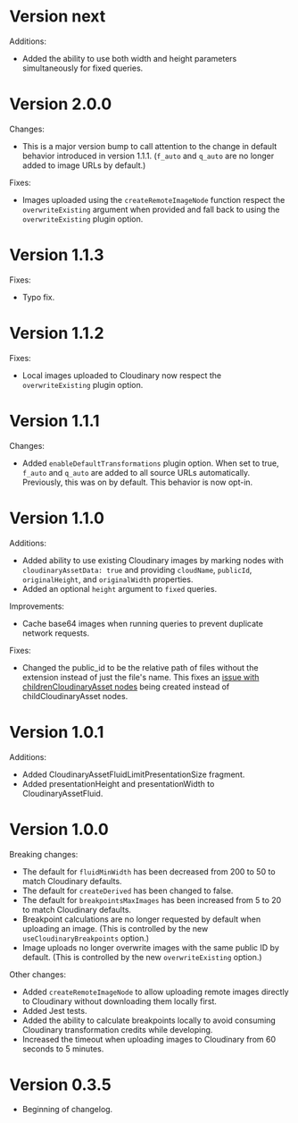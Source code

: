 # Version next

Additions:

- Added the ability to use both width and height parameters simultaneously for fixed queries.

# Version 2.0.0

Changes:

- This is a major version bump to call attention to the change in default behavior introduced in version 1.1.1. (`f_auto` and `q_auto` are no longer added to image URLs by default.)

Fixes:

- Images uploaded using the `createRemoteImageNode` function respect the `overwriteExisting` argument when provided and fall back to using the `overwriteExisting` plugin option.

# Version 1.1.3

Fixes:

- Typo fix.

# Version 1.1.2

Fixes:

- Local images uploaded to Cloudinary now respect the `overwriteExisting` plugin option.

# Version 1.1.1

Changes:

- Added `enableDefaultTransformations` plugin option. When set to true, `f_auto` and `q_auto` are added to all source URLs automatically. Previously, this was on by default. This behavior is now opt-in.

# Version 1.1.0

Additions:

- Added ability to use existing Cloudinary images by marking nodes with `cloudinaryAssetData: true` and providing `cloudName`, `publicId`, `originalHeight`, and `originalWidth` properties.
- Added an optional `height` argument to `fixed` queries.

Improvements:

- Cache base64 images when running queries to prevent duplicate network requests.

Fixes:

- Changed the public_id to be the relative path of files without the extension instead of just the file's name. This fixes an [issue with childrenCloudinaryAsset nodes](https://github.com/cloudinary-devs/gatsby-transformer-cloudinary/issues/42) being created instead of childCloudinaryAsset nodes. 

# Version 1.0.1

Additions:

- Added CloudinaryAssetFluidLimitPresentationSize fragment.
- Added presentationHeight and presentationWidth to CloudinaryAssetFluid.

# Version 1.0.0

Breaking changes:

- The default for `fluidMinWidth` has been decreased from 200 to 50 to match Cloudinary defaults.
- The default for `createDerived` has been changed to false.
- The default for `breakpointsMaxImages` has been increased from 5 to 20 to match Cloudinary defaults.
- Breakpoint calculations are no longer requested by default when uploading an image. (This is controlled by the new `useCloudinaryBreakpoints` option.)
- Image uploads no longer overwrite images with the same public ID by default. (This is controlled by the new `overwriteExisting` option.)

Other changes:

- Added `createRemoteImageNode` to allow uploading remote images directly to Cloudinary without downloading them locally first.
- Added Jest tests.
- Added the ability to calculate breakpoints locally to avoid consuming Cloudinary transformation credits while developing.
- Increased the timeout when uploading images to Cloudinary from 60 seconds to 5 minutes.

# Version 0.3.5

- Beginning of changelog.

